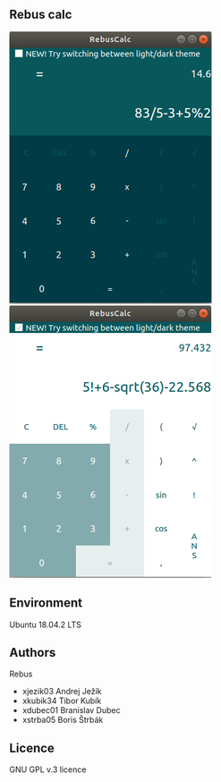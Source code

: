 Rebus calc
---------

![Screenshot](screenshot1.png)
![Screenshot](screenshot2.png)

Environment
---------

Ubuntu 18.04.2 LTS


Authors
------

Rebus
- xjezik03 Andrej Ježík
- xkubik34 Tibor Kubík
- xdubec01 Branislav Dubec
- xstrba05 Boris Štrbák

Licence
-------

GNU GPL v.3 licence
